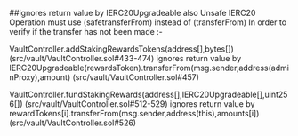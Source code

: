 
##ignores return value by IERC20Upgradeable also Unsafe IERC20 Operation must use (safetransferFrom) instead of (transferFrom) In order to verify if the transfer has not been made :-


 VaultController.addStakingRewardsTokens(address[],bytes[]) (src/vault/VaultController.sol#433-474) ignores return value by IERC20Upgradeable(rewardsToken).transferFrom(msg.sender,address(adminProxy),amount) (src/vault/VaultController.sol#457)

VaultController.fundStakingRewards(address[],IERC20Upgradeable[],uint256[]) (src/vault/VaultController.sol#512-529) ignores return value by rewardTokens[i].transferFrom(msg.sender,address(this),amounts[i]) (src/vault/VaultController.sol#526)
